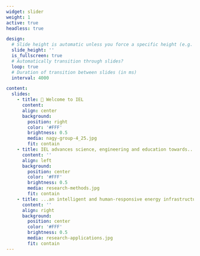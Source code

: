 ```yaml
---
widget: slider
weight: 1
active: true
headless: true

design:
  # Slide height is automatic unless you force a specific height (e.g. '400px')
  slide_height: ''
  is_fullscreen: true
  # Automatically transition through slides?
  loop: true
  # Duration of transition between slides (in ms)
  interval: 4000

content:
  slides:
    - title: 👋 Welcome to IEL
      content: 
      align: center
      background:
        position: right
        color: '#FFF'
        brightness: 0.5
        media: nagy-group-4_25.jpg
        fit: contain
    - title: IEL advances science, engineering and education towards...
      content: ''
      align: left
      background:
        position: center
        color: '#FFF'
        brightness: 0.5
        media: research-methods.jpg
        fit: contain
    - title: ...an intelligent and human-responsive energy infrastructure in the built environment.
      content: ''
      align: right
      background:
        position: center
        color: '#FFF'
        brightness: 0.5
        media: research-applications.jpg
        fit: contain
---
```

